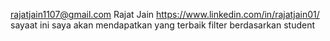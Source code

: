 rajatjain1107@gmail.com Rajat Jain https://www.linkedin.com/in/rajatjain01/
sayaat ini saya akan mendapatkan yang terbaik
filter berdasarkan student